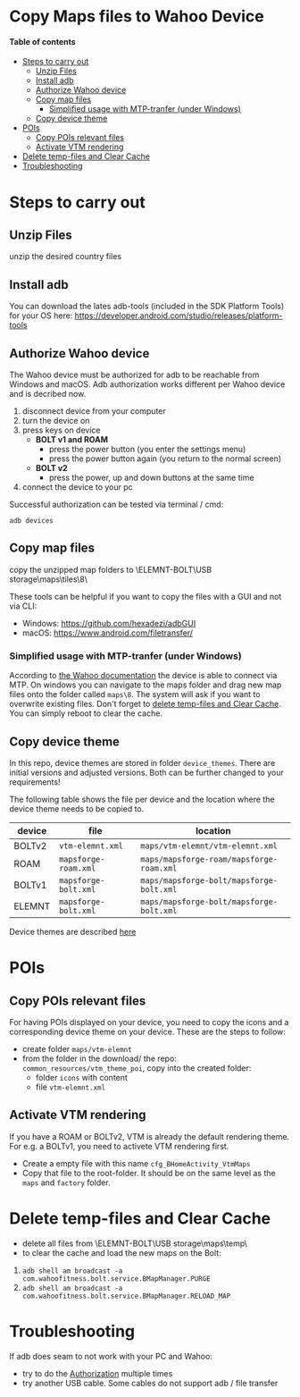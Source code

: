 # Copy Maps files to Wahoo Device <!-- omit in toc -->

#### Table of contents <!-- omit in toc -->
- [Steps to carry out](#steps-to-carry-out)
  - [Unzip Files](#unzip-files)
  - [Install adb](#install-adb)
  - [Authorize Wahoo device](#authorize-wahoo-device)
  - [Copy map files](#copy-map-files)
    - [Simplified usage with MTP-tranfer (under Windows)](#simplified-usage-with-mtp-tranfer-under-windows)
  - [Copy device theme](#copy-device-theme)
- [POIs](#pois)
  - [Copy POIs relevant files](#copy-pois-relevant-files)
  - [Activate VTM rendering](#activate-vtm-rendering)
- [Delete temp-files and Clear Cache](#delete-temp-files-and-clear-cache)
- [Troubleshooting](#troubleshooting)

# Steps to carry out
## Unzip Files
unzip the desired country files

## Install adb
You can download the lates adb-tools (included in the SDK Platform Tools) for your OS here:
https://developer.android.com/studio/releases/platform-tools

## Authorize Wahoo device
The Wahoo device must be authorized for adb to be reachable from Windows and macOS. Adb authorization works different per Wahoo device and is decribed now.

1. disconnect device from your computer
2. turn the device on
3. press keys on device
   * **BOLT v1 and ROAM**
     * press the power button (you enter the settings menu)
     * press the power button again (you return to the normal screen)
   * **BOLT v2**
     * press the power, up and down buttons at the same time
4. connect the device to your pc

Successful authorization can be tested via terminal / cmd:
```
adb devices
```

## Copy map files
copy the unzipped map folders to \ELEMNT-BOLT\USB storage\maps\tiles\8\

These tools can be helpful if you want to copy the files with a GUI and not via CLI:
- Windows: https://github.com/hexadezi/adbGUI
- macOS: https://www.android.com/filetransfer/

### Simplified usage with MTP-tranfer (under Windows)
According to [the Wahoo documentation](https://support.wahoofitness.com/hc/en-us/articles/115000127910-Connecting-ELEMNT-BOLT-ROAM-to-Desktop-or-Laptop-Computers) the device is able to connect via MTP. On windows you can navigate to the maps folder and drag new map files onto the folder called `maps\8`. The system will ask if you want to overwrite existing files. Don't forget to [delete temp-files and Clear Cache](#delete-temp-files-and-clear-cache). You can simply reboot to clear the cache.

## Copy device theme
In this repo, device themes are stored in folder `device_themes`. There are initial versions and adjusted versions. Both can be further changed to your requirements!

The following table shows the file per device and the location where the device theme needs to be copied to.

| device | file                 | location                                 |
| ------ | -------------------- | ---------------------------------------- |
| BOLTv2 | `vtm-elemnt.xml`     | `maps/vtm-elemnt/vtm-elemnt.xml`         |
| ROAM   | `mapsforge-roam.xml` | `maps/mapsforge-roam/mapsforge-roam.xml` |
| BOLTv1 | `mapsforge-bolt.xml` | `maps/mapsforge-bolt/mapsforge-bolt.xml` |
| ELEMNT | `mapsforge-bolt.xml` | `maps/mapsforge-bolt/mapsforge-bolt.xml` |

Device themes are described [here](TAGS_ON_MAP_AND_DEVICE.md#Device-Theme)

# POIs
## Copy POIs relevant files
For having POIs displayed on your device, you need to copy the icons and a corresponding device theme on your device.
These are the steps to follow:
- create folder `maps/vtm-elemnt`
- from the folder in the download/ the repo: `common_resources/vtm_theme_poi`, copy into the created folder:
  - folder `icons` with content
  - file `vtm-elemnt.xml`

## Activate VTM rendering
If you have a ROAM or BOLTv2, VTM is already the default rendering theme.
For e.g. a BOLTv1, you need to activete VTM rendering first.

- Create a empty file with this name `cfg_BHomeActivity_VtmMaps`
- Copy that file to the root-folder. It should be on the same level as the `maps` and `factory` folder.

# Delete temp-files and Clear Cache
- delete all files from \ELEMNT-BOLT\USB storage\maps\temp\
- to clear the cache and load the new maps on the Bolt:
1. `adb shell am broadcast -a com.wahoofitness.bolt.service.BMapManager.PURGE`
2. `adb shell am broadcast -a com.wahoofitness.bolt.service.BMapManager.RELOAD_MAP`

# Troubleshooting
If adb does seam to not work with your PC and Wahoo:
- try to do the [Authorization](#authorize-bolt-to-connect-to-windows--macos) multiple times
- try another USB cable. Some cables do not support adb / file transfer
